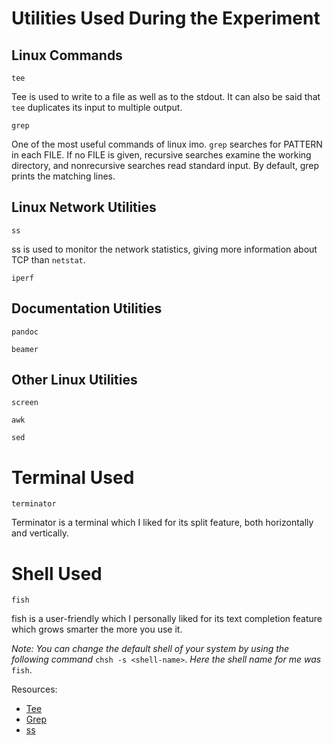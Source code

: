 # Utilities Used During the Experiment

## Linux Commands

```
tee
```
Tee is used to write to a file as well as to the stdout. It can also be
said that `tee` duplicates its input to multiple output.

```
grep
```
One of the most useful commands of linux imo. `grep` searches for PATTERN in each FILE. If no FILE is given, recursive searches examine the 
working directory, and nonrecursive searches read standard input. By default, grep prints the matching lines.

## Linux Network Utilities

```
ss
```
ss is used to monitor the network statistics, giving more information
about TCP than `netstat`.

```
iperf
```

## Documentation Utilities

```
pandoc
```
```
beamer
```

## Other Linux Utilities

```
screen
```

```
awk
```

```
sed
```
# Terminal Used

```
terminator
```
Terminator is a terminal which I liked for its split feature, both
horizontally and vertically.


# Shell Used

```
fish
```

fish is a user-friendly which I personally liked for its text
completion feature which grows smarter the more you use it.

*Note: You can change the default shell of your system by using the
following command* `chsh -s <shell-name>`. *Here the shell name for me
was* `fish`.


Resources:
* [Tee](https://www.computerhope.com/unix/utee.html)
* [Grep](http://man7.org/linux/man-pages/man1/grep.1.html)
* [ss](https://linux.die.net/man/8/ss)

